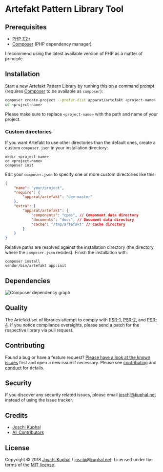 # Artefakt Pattern Library Tool

## Prerequisites

* [PHP 7.2+](https://php.net)
* [Composer](http://getcomposer.org/) (PHP dependency manager)

I recommend using the latest available version of PHP as a matter of principle.

## Installation

Start a new Artefakt Pattern Library by running this on a command prompt (requires [Composer](http://getcomposer.org/) to be available as `composer`):

```bash
composer create-project --prefer-dist apparat/artefakt <project-name>
cd <project-name>
```

Please make sure to replace `<project-name>` with the path and name of your project.

### Custom directories

If you want Artefakt to use other directories than the default ones, create a custom `composer.json` in your installation directory:

```
mkdir <project-name>
cd <project-name>
composer init
```

Edit your `composer.json` to specify one or more custom directories like this:

```json
{
    "name": "your/project",
    "require": {
        "apparat/artefakt": "dev-master"
    },
    "extra": {
        "apparat/artefakt": {
            "components": "cpms", // Component data directory
            "documents": "docs", // Document data directory
            "cache": "/tmp/artefakt" // Cache directory
        }
    }
}
```

Relative paths are resolved against the installation directory (the directory where the `composer.json` resides). Finish the installation with:

```
composer install
vendor/bin/artefakt app:init
```

## Dependencies

![Composer dependency graph](https://rawgit.com/apparat/artefakt/master/doc/dependencies.svg)

## Quality

The Artefakt set of libraries attempt to comply with [PSR-1][], [PSR-2][], and [PSR-4][]. If you notice compliance oversights, please send a patch for the respective library via pull request.

## Contributing

Found a bug or have a feature request? [Please have a look at the known issues](https://github.com/apparat/artefakt/issues) first and open a new issue if necessary. Please see [contributing](CONTRIBUTING.md) and [conduct](CONDUCT.md) for details.

## Security

If you discover any security related issues, please email joschi@kuphal.net instead of using the issue tracker.

## Credits

- [Joschi Kuphal][author-url]
- [All Contributors](../../contributors)

## License

Copyright © 2018 [Joschi Kuphal][author-url] / joschi@kuphal.net. Licensed under the terms of the [MIT license](LICENSE).

[author-url]: https://jkphl.is

[PSR-4]: https://github.com/php-fig/fig-standards/blob/master/accepted/PSR-4-autoloader.md
[PSR-2]: https://github.com/php-fig/fig-standards/blob/master/accepted/PSR-2-coding-style-guide.md
[PSR-1]: https://github.com/php-fig/fig-standards/blob/master/accepted/PSR-1-basic-coding-standard.md
